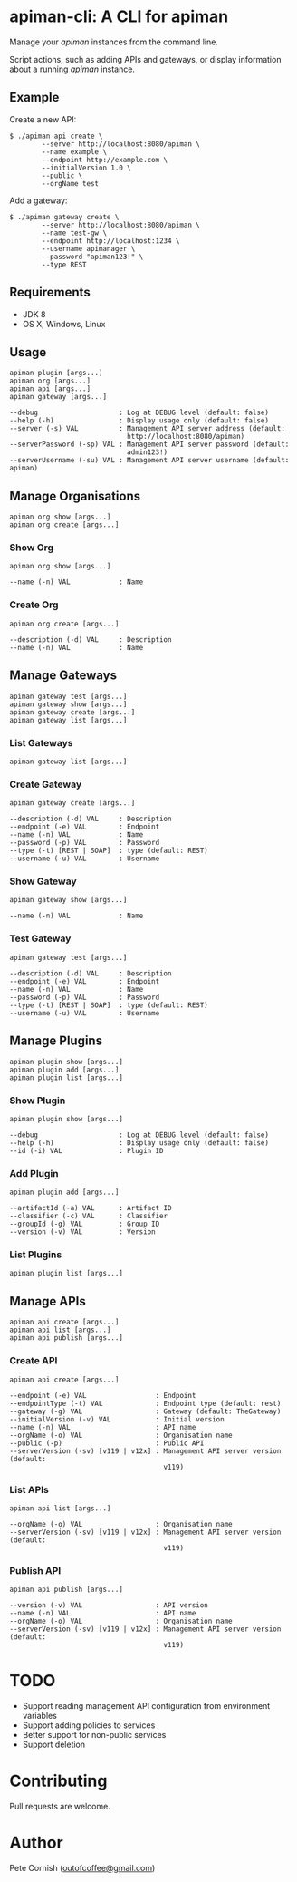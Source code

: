 # apiman-cli: A CLI for apiman

Manage your _apiman_ instances from the command line.

Script actions, such as adding APIs and gateways, or display information about a running _apiman_ instance.

## Example

Create a new API:

    $ ./apiman api create \
            --server http://localhost:8080/apiman \
            --name example \
            --endpoint http://example.com \
            --initialVersion 1.0 \
            --public \
            --orgName test
    
Add a gateway:

    $ ./apiman gateway create \
            --server http://localhost:8080/apiman \
            --name test-gw \
            --endpoint http://localhost:1234 \
            --username apimanager \
            --password "apiman123!" \
            --type REST

## Requirements

* JDK 8
* OS X, Windows, Linux

## Usage

    apiman plugin [args...]
    apiman org [args...]
    apiman api [args...]
    apiman gateway [args...]
    
    --debug                    : Log at DEBUG level (default: false)
    --help (-h)                : Display usage only (default: false)
    --server (-s) VAL          : Management API server address (default:
                                 http://localhost:8080/apiman)
    --serverPassword (-sp) VAL : Management API server password (default:
                                 admin123!)
    --serverUsername (-su) VAL : Management API server username (default: apiman)
                      
## Manage Organisations
   
    apiman org show [args...]
    apiman org create [args...]
    
### Show Org
    
    apiman org show [args...]
    
    --name (-n) VAL            : Name

### Create Org
    
    apiman org create [args...]
    
    --description (-d) VAL     : Description
    --name (-n) VAL            : Name

## Manage Gateways
   
    apiman gateway test [args...]
    apiman gateway show [args...]
    apiman gateway create [args...]
    apiman gateway list [args...]

### List Gateways
    
    apiman gateway list [args...]
    
### Create Gateway
    
    apiman gateway create [args...]
    
    --description (-d) VAL     : Description
    --endpoint (-e) VAL        : Endpoint
    --name (-n) VAL            : Name
    --password (-p) VAL        : Password
    --type (-t) [REST | SOAP]  : type (default: REST)
    --username (-u) VAL        : Username

### Show Gateway
    
    apiman gateway show [args...]
    
    --name (-n) VAL            : Name

### Test Gateway
    
    apiman gateway test [args...]
    
    --description (-d) VAL     : Description
    --endpoint (-e) VAL        : Endpoint
    --name (-n) VAL            : Name
    --password (-p) VAL        : Password
    --type (-t) [REST | SOAP]  : type (default: REST)
    --username (-u) VAL        : Username

## Manage Plugins
   
    apiman plugin show [args...]
    apiman plugin add [args...]
    apiman plugin list [args...]

### Show Plugin
   
    apiman plugin show [args...]
   
    --debug                    : Log at DEBUG level (default: false)
    --help (-h)                : Display usage only (default: false)
    --id (-i) VAL              : Plugin ID

### Add Plugin
    
    apiman plugin add [args...]
    
    --artifactId (-a) VAL      : Artifact ID
    --classifier (-c) VAL      : Classifier
    --groupId (-g) VAL         : Group ID
    --version (-v) VAL         : Version

### List Plugins
    
    apiman plugin list [args...]
      
## Manage APIs
   
    apiman api create [args...]
    apiman api list [args...]
    apiman api publish [args...]

### Create API
    
    apiman api create [args...]
    
    --endpoint (-e) VAL                 : Endpoint
    --endpointType (-t) VAL             : Endpoint type (default: rest)
    --gateway (-g) VAL                  : Gateway (default: TheGateway)
    --initialVersion (-v) VAL           : Initial version
    --name (-n) VAL                     : API name
    --orgName (-o) VAL                  : Organisation name
    --public (-p)                       : Public API
    --serverVersion (-sv) [v119 | v12x] : Management API server version (default:
                                          v119)

### List APIs
    
    apiman api list [args...]
    
    --orgName (-o) VAL                  : Organisation name
    --serverVersion (-sv) [v119 | v12x] : Management API server version (default:
                                          v119)

### Publish API
    
    apiman api publish [args...]
    
    --version (-v) VAL                  : API version
    --name (-n) VAL                     : API name
    --orgName (-o) VAL                  : Organisation name
    --serverVersion (-sv) [v119 | v12x] : Management API server version (default:
                                          v119)
     
# TODO

* Support reading management API configuration from environment variables
* Support adding policies to services
* Better support for non-public services
* Support deletion

# Contributing

Pull requests are welcome.

# Author

Pete Cornish (outofcoffee@gmail.com)

